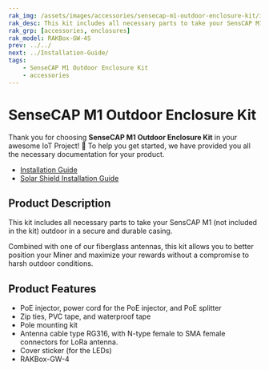 ```yaml
---
rak_img: /assets/images/accessories/sensecap-m1-outdoor-enclosure-kit/installation/sensecap.png
rak_desc: This kit includes all necessary parts to take your SensCAP M1 (not included in the kit) outdoor in a secure and durable casing.
rak_grp: [accessories, enclosures]
rak_model: RAKBox-GW-4S
prev: ../../
next: ../Installation-Guide/
tags: 
    - SenseCAP M1 Outdoor Enclosure Kit
    - accessories
---
```


# SenseCAP M1 Outdoor Enclosure Kit

Thank you for choosing **SenseCAP M1 Outdoor Enclosure Kit** in your awesome IoT Project! 🎉 To help you get started, we have provided you all the necessary documentation for your product.

* [Installation Guide](../Installation-Guide/)
* [Solar Shield Installation Guide](../Solar-Shield/)


## Product Description

This kit includes all necessary parts to take your SensCAP M1 (not included in the kit) outdoor in a secure and durable casing.

Combined with one of our fiberglass antennas, this kit allows you to better position your Miner and maximize your rewards without a compromise to harsh outdoor conditions.


## Product Features

- PoE injector, power cord for the PoE injector, and PoE splitter
- Zip ties, PVC tape, and waterproof tape
- Pole mounting kit
- Antenna cable type RG316, with N-type female to SMA female connectors for LoRa antenna. 
- Cover sticker (for the LEDs)
- RAKBox-GW-4